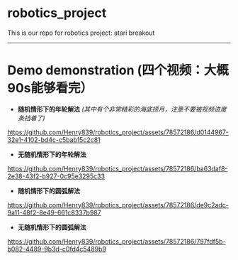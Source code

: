 # robotics_project
This is our repo for robotics project: atari breakout

---
# Demo demonstration (四个视频：大概90s能够看完）
* **随机情形下的年轮解法** *(其中有个非常精彩的海底捞月，注意不要被视频进度条挡着了)*
  
https://github.com/Henry839/robotics_project/assets/78572186/d0144967-32e1-4102-bd4c-c5bab15c2c81


* **无随机情形下的年轮解法**

https://github.com/Henry839/robotics_project/assets/78572186/ba63daf8-2e38-43f2-b927-0c95e3295c33


* **随机情形下的圆弧解法**

https://github.com/Henry839/robotics_project/assets/78572186/de9c2adc-9a11-48f2-8e49-661c8337b987


* **无随机情形下的圆弧解法**




https://github.com/Henry839/robotics_project/assets/78572186/797fdf5b-b082-4489-9b3d-c0fd4c5489b9


